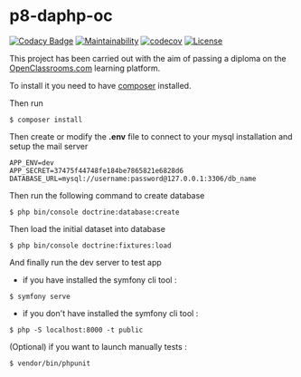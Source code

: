 # p8-daphp-oc

[![Codacy Badge](https://api.codacy.com/project/badge/Grade/5eaff488c1c54f38ae8ed8275ac1783b)](https://app.codacy.com/gh/lchastanet/p8-daphp-oc?utm_source=github.com&utm_medium=referral&utm_content=lchastanet/p8-daphp-oc&utm_campaign=Badge_Grade_Settings) [![Maintainability](https://api.codeclimate.com/v1/badges/0eb2cba04dce0470dc9c/maintainability)](https://codeclimate.com/github/lchastanet/p8-daphp-oc/maintainability) [![codecov](https://codecov.io/gh/lchastanet/p8-daphp-oc/branch/dev/graph/badge.svg?token=66SPDIX6OV)](https://codecov.io/gh/lchastanet/p8-daphp-oc) [![License](https://img.shields.io/badge/License-Apache%202.0-blue.svg)](https://opensource.org/licenses/Apache-2.0)

This project has been carried out with the aim of passing a diploma on the [OpenClassrooms.com](https://openclassrooms.com/) learning platform.


To install it you need to have [composer](https://getcomposer.org/) installed.

Then run

```shell
$ composer install
```

Then create or modify the **.env** file to connect to your mysql installation and setup the mail server

```shell
APP_ENV=dev
APP_SECRET=37475f44748fe184be7865821e6828d6
DATABASE_URL=mysql://username:password@127.0.0.1:3306/db_name
```

Then run the following command to create database

```shell
$ php bin/console doctrine:database:create
```

Then load the initial dataset into database

```shell
$ php bin/console doctrine:fixtures:load
```

And finally run the dev server to test app

- if you have installed the symfony cli tool :

```shell
$ symfony serve
```

- if you don't have installed the symfony cli tool :

```shell
$ php -S localhost:8000 -t public
```

(Optional) if you want to launch manually tests :

```shell
$ vendor/bin/phpunit
```
